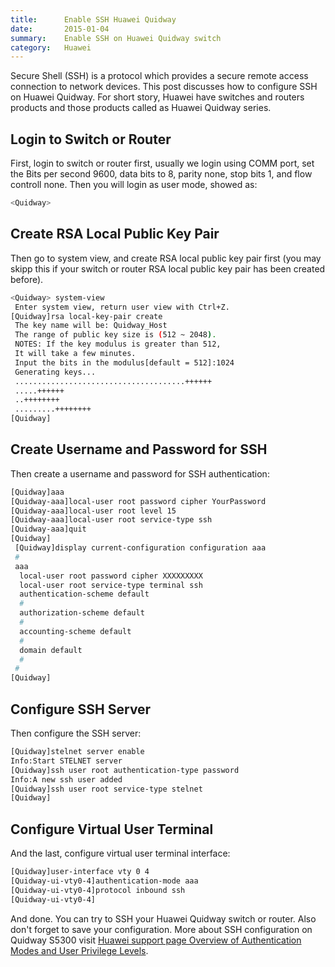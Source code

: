 ```yaml
---
title:      Enable SSH Huawei Quidway
date:       2015-01-04
summary:    Enable SSH on Huawei Quidway switch
category:   Huawei
---
```


Secure Shell (SSH) is a protocol which provides a secure remote access connection to network devices. This post discusses how to configure SSH on Huawei Quidway. For short story, Huawei have switches and routers products and those products called as Huawei Quidway series.

## Login to Switch or Router

First, login to switch or router first, usually we login using COMM port, set the Bits per second 9600, data bits to 8, parity none, stop bits 1, and flow controll none. Then you will login as user mode, showed as:

```bash
<Quidway>
```

## Create RSA Local Public Key Pair

Then go to system view, and create RSA local public key pair first (you may skipp this if your switch or router RSA local public key pair has been created before).

```bash
<Quidway> system-view
 Enter system view, return user view with Ctrl+Z.
[Quidway]rsa local-key-pair create
 The key name will be: Quidway_Host
 The range of public key size is (512 ~ 2048).
 NOTES: If the key modulus is greater than 512,
 It will take a few minutes.
 Input the bits in the modulus[default = 512]:1024
 Generating keys...
 ......................................++++++
 .....++++++
 ..++++++++
 .........++++++++
[Quidway]
```

## Create Username and Password for SSH

Then create a username and password for SSH authentication:

```bash
[Quidway]aaa
[Quidway-aaa]local-user root password cipher YourPassword
[Quidway-aaa]local-user root level 15
[Quidway-aaa]local-user root service-type ssh
[Quidway-aaa]quit
[Quidway]
 [Quidway]display current-configuration configuration aaa
 #
 aaa
  local-user root password cipher XXXXXXXXX
  local-user root service-type terminal ssh
  authentication-scheme default
  #
  authorization-scheme default
  #
  accounting-scheme default
  #
  domain default
  #
 #
[Quidway]
```

## Configure SSH Server

Then configure the SSH server:

```bash
[Quidway]stelnet server enable
Info:Start STELNET server
[Quidway]ssh user root authentication-type password
Info:A new ssh user added
[Quidway]ssh user root service-type stelnet
[Quidway]
```

## Configure Virtual User Terminal

And the last, configure virtual user terminal interface:

```bash
[Quidway]user-interface vty 0 4
[Quidway-ui-vty0-4]authentication-mode aaa
[Quidway-ui-vty0-4]protocol inbound ssh
[Quidway-ui-vty0-4]
```

And done. You can try to SSH your Huawei Quidway switch or router. Also don't forget to save your configuration.
More about SSH configuration on Quidway S5300 visit [Huawei support page Overview of Authentication Modes and User Privilege Levels](https://support.huawei.com/hedex/hdx.do?lib=DOC1100750696AEJ1221U&docid=DOC1100750696&lang=en&v=02&tocLib=DOC1100750696AEJ1221U&tocV=02&id=EN-US_CONCEPT_0177100107&tocURL=resources%2525252Fdc%2525252Fdc_cfg_login_1004.html&p=t&fe=1&ui=3&keyword=User%25252Bprivilege%25252Blevel).
